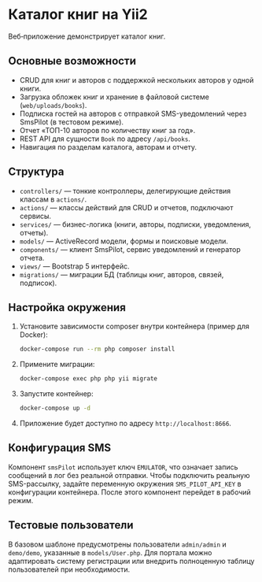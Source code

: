 # Каталог книг на Yii2

Веб‑приложение демонстрирует каталог книг.

## Основные возможности

- CRUD для книг и авторов с поддержкой нескольких авторов у одной книги.
- Загрузка обложек книг и хранение в файловой системе (`web/uploads/books`).
- Подписка гостей на авторов с отправкой SMS-уведомлений через SmsPilot (в тестовом режиме).
- Отчет «ТОП-10 авторов по количеству книг за год».
- REST API для сущности `Book` по адресу `/api/books`.
- Навигация по разделам каталога, авторам и отчету.

## Структура

- `controllers/` — тонкие контроллеры, делегирующие действия классам в `actions/`.
- `actions/` — классы действий для CRUD и отчетов, подключают сервисы.
- `services/` — бизнес-логика (книги, авторы, подписки, уведомления, отчеты).
- `models/` — ActiveRecord модели, формы и поисковые модели.
- `components/` — клиент SmsPilot, сервис уведомлений и генератор отчета.
- `views/` — Bootstrap 5 интерфейс.
- `migrations/` — миграции БД (таблицы книг, авторов, связей, подписок).

## Настройка окружения

1. Установите зависимости composer внутри контейнера (пример для Docker):
   ```bash
   docker-compose run --rm php composer install
   ```
2. Примените миграции:
   ```bash
   docker-compose exec php php yii migrate
   ```
3. Запустите контейнер:
   ```bash
   docker-compose up -d
   ```
4. Приложение будет доступно по адресу `http://localhost:8666`.

## Конфигурация SMS

Компонент `smsPilot` использует ключ `EMULATOR`, что означает запись сообщений в лог без реальной отправки. Чтобы подключить реальную SMS-рассылку, задайте переменную окружения `SMS_PILOT_API_KEY` в конфигурации контейнера. После этого компонент перейдет в рабочий режим.

## Тестовые пользователи

В базовом шаблоне предусмотрены пользователи `admin/admin` и `demo/demo`, указанные в `models/User.php`. Для портала можно адаптировать систему регистрации или внедрить полноценную таблицу пользователей при необходимости.

